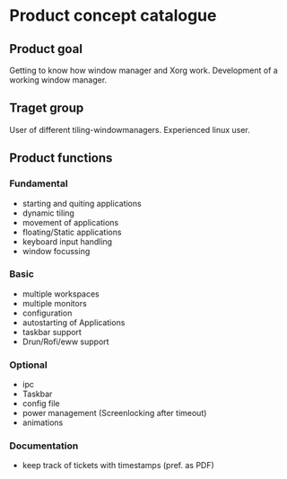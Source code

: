 # Product concept catalogue

## Product goal

Getting to know how window manager and Xorg work.
Development of a working window manager.

## Traget group

User of different tiling-windowmanagers.
Experienced linux user.

## Product functions

### Fundamental

- starting and quiting applications
- dynamic tiling
- movement of applications
- floating/Static applications
- keyboard input handling
- window focussing

### Basic

- multiple workspaces
- multiple monitors
- configuration
- autostarting of Applications
- taskbar support
- Drun/Rofi/eww support

### Optional

- ipc
- Taskbar
- config file
- power management (Screenlocking after timeout)
- animations

### Documentation

- keep track of tickets with timestamps (pref. as PDF)

